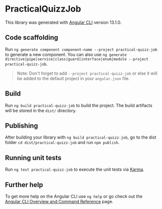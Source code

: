 # PracticalQuizzJob

This library was generated with [Angular CLI](https://github.com/angular/angular-cli) version 13.1.0.

## Code scaffolding

Run `ng generate component component-name --project practical-quizz-job` to generate a new component. You can also use `ng generate directive|pipe|service|class|guard|interface|enum|module --project practical-quizz-job`.
> Note: Don't forget to add `--project practical-quizz-job` or else it will be added to the default project in your `angular.json` file. 

## Build

Run `ng build practical-quizz-job` to build the project. The build artifacts will be stored in the `dist/` directory.

## Publishing

After building your library with `ng build practical-quizz-job`, go to the dist folder `cd dist/practical-quizz-job` and run `npm publish`.

## Running unit tests

Run `ng test practical-quizz-job` to execute the unit tests via [Karma](https://karma-runner.github.io).

## Further help

To get more help on the Angular CLI use `ng help` or go check out the [Angular CLI Overview and Command Reference](https://angular.io/cli) page.
